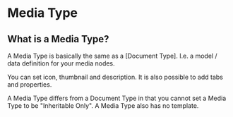 # Media Type

## What is a Media Type?
A Media Type is basically the same as a [Document Type]. I.e. a model / data definition for your media nodes.

You can set icon, thumbnail and description. It is also possible to add tabs and properties.

A Media Type differs from a Document Type in that you cannot set a Media Type to be "Inheritable Only". A Media Type also has no template.